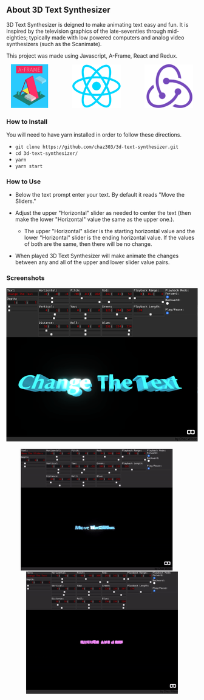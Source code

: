 ## About 3D Text Synthesizer

3D Text Synthesizer is deigned to make animating text easy and fun. It is inspired by the television graphics of the late-seventies through mid-eighties; typically made with low powered computers and analog video synthesizers (such as the Scanimate).

This project was made using Javascript, A-Frame, React and Redux.
<p float="left" align="center">
<img src="./img/logos/A-Frame_logo.png" height="115">&nbsp; &nbsp; &nbsp; &nbsp; &nbsp; &nbsp; &nbsp; &nbsp;
<img src="./img/logos/react.png" height="115">&nbsp; &nbsp; &nbsp; &nbsp; &nbsp; &nbsp; &nbsp; &nbsp;
<img src="./img/logos/redux.png" height="115">
</p>

### How to Install

You will need to have yarn installed in order to follow these directions.

* `git clone https://github.com/chaz303/3d-text-synthesizer.git`
* `cd 3d-text-synthesizer/`
* `yarn`
* `yarn start`

### How to Use

* Below the text prompt enter your text. By default it reads "Move the Sliders."
* Adjust the upper "Horizontal" slider as needed to center the text (then make the lower "Horizontal" value the same as the upper one.).
   * The upper "Horizontal" slider is the starting horizontal value and the lower "Horizontal" slider is the ending horizontal value. If the values of both are the same, then there will be no change.
   
* When played 3D Text Synthesizer will make animate the changes between any and all of the upper and lower slider value pairs.

### Screenshots

<p align="center">
<img src="./img/3d-text-synth.png"><br><br>
<img src="./img/3d-text-synth1.gif">&nbsp; &nbsp; &nbsp; &nbsp; 
<img src="./img/3d-text-synth2.gif">
</p>
